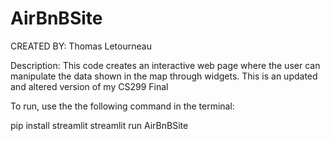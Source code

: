 # AirBnBSite
CREATED BY: Thomas Letourneau

Description: This code creates an interactive web page where the user can manipulate the data shown in the map through widgets.
This is an updated and altered version of my CS299 Final

To run, use the the following command in the terminal:

pip install streamlit
streamlit run AirBnBSite

